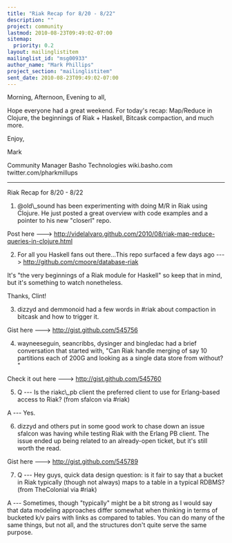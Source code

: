 ```yaml
---
title: "Riak Recap for 8/20 - 8/22"
description: ""
project: community
lastmod: 2010-08-23T09:49:02-07:00
sitemap:
  priority: 0.2
layout: mailinglistitem
mailinglist_id: "msg00933"
author_name: "Mark Phillips"
project_section: "mailinglistitem"
sent_date: 2010-08-23T09:49:02-07:00
---
```



Morning, Afternoon, Evening to all,

Hope everyone had a great weekend. For today's recap: Map/Reduce in
Clojure, the beginnings of Riak + Haskell, Bitcask compaction, and
much more.

Enjoy,

Mark

Community Manager
Basho Technologies
wiki.basho.com
twitter.com/pharkmillups

----

Riak Recap for 8/20 - 8/22


1) @old\\_sound has been experimenting with doing M/R in Riak using
Clojure. He just posted a great overview with code examples and a
pointer to his new "closerl" repo.

Post here ---&gt; 
http://videlalvaro.github.com/2010/08/riak-map-reduce-queries-in-clojure.html

2) For all you Haskell fans out there...This repo surfaced a few days
ago ---&gt; http://github.com/cmoore/database-riak

It's "the very beginnings of a Riak module for Haskell" so keep that
in mind, but it's something to watch nonetheless.

Thanks, Clint!

3) dizzyd and demmonoid had a few words in #riak about compaction in
bitcask and how to trigger it.

Gist here ---&gt; http://gist.github.com/545756

4) wayneeseguin, seancribbs, dysinger and bingledac had a brief
conversation that started with, "Can Riak handle merging of say 10
partitions each of 200G and looking as a single data store from
without? "

Check it out here ---&gt; http://gist.github.com/545760

5) Q --- Is the riakc\\_pb client the preferred client to use for
Erlang-based access to Riak? (from sfalcon via #riak)

 A --- Yes.

6) dizzyd and others put in some good work to chase down an issue
sfalcon was having while testing Riak with the Erlang PB client. The
issue ended up being related to an already-open ticket, but it's still
worth the read.

Gist here ---&gt; http://gist.github.com/545789

7) Q --- Hey guys, quick data design question: is it fair to say that
a bucket in Riak typically (though not always) maps to a table in a
typical RDBMS? (from TheColonial via #riak)

 A --- Sometimes, though "typically" might be a bit strong as I
would say that data modeling approaches differ somewhat when thinking
in terms of bucketed k/v pairs with links as compared to tables. You
can do many of the same things, but not all, and the structures don't
quite serve the same purpose.

